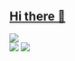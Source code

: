 ## [Hi there 👋](https://dayoon07.github.io/react-popol)

<!--
**Dayoon07/Dayoon07** is a ✨ _special_ ✨ repository because its `README.md` (this file) appears on your GitHub profile.

Here are some ideas to get you started:

- 🔭 I’m currently working on ...
- 🌱 I’m currently learning ...
- 👯 I’m looking to collaborate on ...
- 🤔 I’m looking for help with ...
- 💬 Ask me about ...
- 📫 How to reach me: ...
- 😄 Pronouns: ...
- ⚡ Fun fact: ...
-->
<!-- ambient_gradient -->
![](https://github-readme-streak-stats.herokuapp.com/?user=dayoon07&theme=default) <br /> 
![](https://github-readme-stats.vercel.app/api?username=dayoon07&show_icons=true&theme=default) 
![](https://github-readme-stats.vercel.app/api/top-langs/?username=dayoon07&layout=compact&theme=default) 


